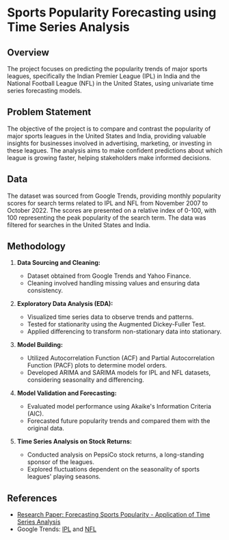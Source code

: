 # Sports Popularity Forecasting using Time Series Analysis

## Overview

The project focuses on predicting the popularity trends of major sports leagues, specifically the Indian Premier League (IPL) in India and the National Football League (NFL) in the United States, using univariate time series forecasting models.

## Problem Statement

The objective of the project is to compare and contrast the popularity of major sports leagues in the United States and India, providing valuable insights for businesses involved in advertising, marketing, or investing in these leagues. The analysis aims to make confident predictions about which league is growing faster, helping stakeholders make informed decisions.

## Data

The dataset was sourced from Google Trends, providing monthly popularity scores for search terms related to IPL and NFL from November 2007 to October 2022. The scores are presented on a relative index of 0-100, with 100 representing the peak popularity of the search term. The data was filtered for searches in the United States and India.

## Methodology

1. **Data Sourcing and Cleaning:**
   - Dataset obtained from Google Trends and Yahoo Finance.
   - Cleaning involved handling missing values and ensuring data consistency.

2. **Exploratory Data Analysis (EDA):**
   - Visualized time series data to observe trends and patterns.
   - Tested for stationarity using the Augmented Dickey-Fuller Test.
   - Applied differencing to transform non-stationary data into stationary.

3. **Model Building:**
   - Utilized Autocorrelation Function (ACF) and Partial Autocorrelation Function (PACF) plots to determine model orders.
   - Developed ARIMA and SARIMA models for IPL and NFL datasets, considering seasonality and differencing.

4. **Model Validation and Forecasting:**
   - Evaluated model performance using Akaike's Information Criteria (AIC).
   - Forecasted future popularity trends and compared them with the original data.

5. **Time Series Analysis on Stock Returns:**
   - Conducted analysis on PepsiCo stock returns, a long-standing sponsor of the leagues.
   - Explored fluctuations dependent on the seasonality of sports leagues' playing seasons.


## References

- [Research Paper: Forecasting Sports Popularity - Application of Time Series Analysis](https://www.researchgate.net/publication/319384255_Forecasting_Sports_Popularity_Application_of_Time_Series_Analysis)
- Google Trends: [IPL](https://trends.google.com/trends/explore?date=2007-09-24%202022-09-24&geo=IN&q=ipl) and [NFL](https://trends.google.com/trends/explore?date=2007-09-24%202022-09-24&geo=US&q=nfl)

